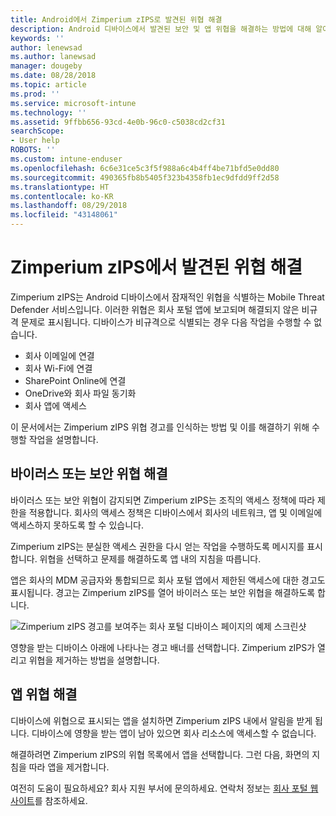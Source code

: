 ```yaml
---
title: Android에서 Zimperium zIPS로 발견된 위협 해결
description: Android 디바이스에서 발견된 보안 및 앱 위협을 해결하는 방법에 대해 알아봅니다.
keywords: ''
author: lenewsad
ms.author: lanewsad
manager: dougeby
ms.date: 08/28/2018
ms.topic: article
ms.prod: ''
ms.service: microsoft-intune
ms.technology: ''
ms.assetid: 9ffbb656-93cd-4e0b-96c0-c5038cd2cf31
searchScope:
- User help
ROBOTS: ''
ms.custom: intune-enduser
ms.openlocfilehash: 6c6e31ce5c3f5f988a6c4b4ff4be71bfd5e0dd80
ms.sourcegitcommit: 490365fb8b5405f323b4358fb1ec9dfdd9ff2d58
ms.translationtype: HT
ms.contentlocale: ko-KR
ms.lasthandoff: 08/29/2018
ms.locfileid: "43148061"
---
```

# <a name="resolve-a-threat-found-by-zimperium-zips"></a>Zimperium zIPS에서 발견된 위협 해결

Zimperium zIPS는 Android 디바이스에서 잠재적인 위협을 식별하는 Mobile Threat Defender 서비스입니다. 이러한 위협은 회사 포털 앱에 보고되며 해결되지 않은 비규격 문제로 표시됩니다. 디바이스가 비규격으로 식별되는 경우 다음 작업을 수행할 수 없습니다.

* 회사 이메일에 연결
* 회사 Wi-Fi에 연결
* SharePoint Online에 연결
* OneDrive와 회사 파일 동기화
* 회사 앱에 액세스

이 문서에서는 Zimperium zIPS 위협 경고를 인식하는 방법 및 이를 해결하기 위해 수행할 작업을 설명합니다. 

## <a name="troubleshoot-virus-or-security-threat"></a>바이러스 또는 보안 위협 해결  
바이러스 또는 보안 위협이 감지되면 Zimperium zIPS는 조직의 액세스 정책에 따라 제한을 적용합니다. 회사의 액세스 정책은 디바이스에서 회사의 네트워크, 앱 및 이메일에 액세스하지 못하도록 할 수 있습니다.  

Zimperium zIPS는 분실한 액세스 권한을 다시 얻는 작업을 수행하도록 메시지를 표시합니다. 위협을 선택하고 문제를 해결하도록 앱 내의 지침을 따릅니다.

앱은 회사의 MDM 공급자와 통합되므로 회사 포털 앱에서 제한된 액세스에 대한 경고도 표시됩니다. 경고는 Zimperium zIPS를 열어 바이러스 또는 보안 위협을 해결하도록 합니다.  

  ![Zimperium zIPS 경고를 보여주는 회사 포털 디바이스 페이지의 예제 스크린샷](./media/CP-lookout-virus-banner-1808.png)  

영향을 받는 디바이스 아래에 나타나는 경고 배너를 선택합니다. Zimperium zIPS가 열리고 위협을 제거하는 방법을 설명합니다.  

## <a name="resolve-an-app-threat"></a>앱 위협 해결

디바이스에 위협으로 표시되는 앱을 설치하면 Zimperium zIPS 내에서 알림을 받게 됩니다. 디바이스에 영향을 받는 앱이 남아 있으면 회사 리소스에 액세스할 수 없습니다.  

해결하려면 Zimperium zIPS의 위협 목록에서 앱을 선택합니다. 그런 다음, 화면의 지침을 따라 앱을 제거합니다.    

여전히 도움이 필요하세요? 회사 지원 부서에 문의하세요. 연락처 정보는 [회사 포털 웹 사이트](https://go.microsoft.com/fwlink/?linkid=2010980)를 참조하세요. 
